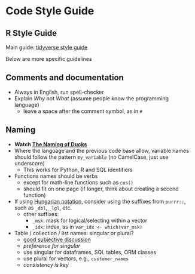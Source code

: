# Code Style Guide

## R Style Guide

Main guide: [tidyverse style guide](http://style.tidyverse.org/)

Below are more specific guidelines


## Comments and documentation

- Always in English, run spell-checker
- Explain *Why* not *What* (assume people know the programming language)
    + leave a space after the comment symbol, as in `# `

## Naming

- **Watch [The Naming of Ducks](https://www.youtube.com/watch?v=YklKUuDpX5c)**
- Where the language and the previous code base allow, variable names should follow the pattern `my_variable` (no CamelCase, just use underscore)
    + This works for Python, R and SQL identifiers
- Functions names should be verbs
    + except for math-line functions such as `cos()`
    + should fit on one page (if longer, think about creating a second function)
- If using [Hungarian notation](https://en.wikipedia.org/wiki/Hungarian_notation), consider using the suffixes from `purrr::`, such as `_dbl`, `_lgl`, etc.
    + other suffixes: 
        + `_msk`: mask for logical/selecting within a vector
        + `_idx`: index, as in `var_idx <- which(var_msk)`
- Table / collection / list names: singular or plural?
    + [good subjective discussion](http://stackoverflow.com/questions/338156/table-naming-dilemma-singular-vs-plural-names)
    + *preference for singular*
    + use singular for dataframes, SQL tables, ORM classes
    + use plural for vectors, e.g.,  `customer_names`
    + *consistency is key*
